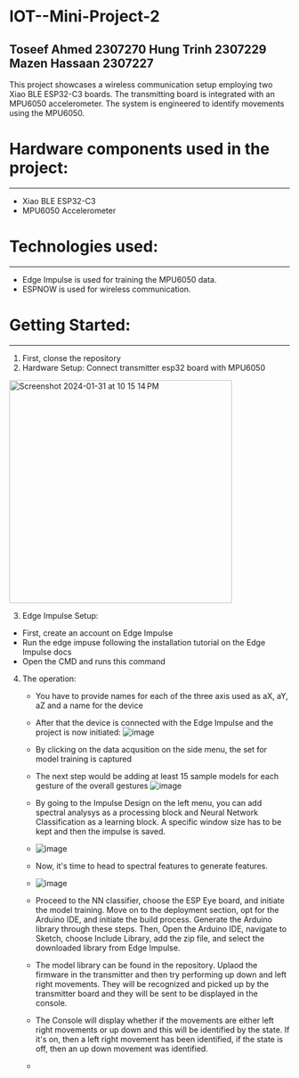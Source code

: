 # IOT--Mini-Project-2
Toseef Ahmed   2307270
Hung Trinh     2307229
Mazen Hassaan  2307227
---
This project showcases a wireless communication setup employing two Xiao BLE ESP32-C3 boards. The transmitting board is integrated with an MPU6050 accelerometer. The system is engineered to identify movements using the MPU6050.


# Hardware components used in the project: 
---
- Xiao BLE ESP32-C3
- MPU6050 Accelerometer

# Technologies used:
---
- Edge Impulse is used for training the MPU6050 data.
- ESPNOW is used for wireless communication.

# Getting Started:
---
1. First, clonse the repository
2. Hardware Setup: Connect transmitter esp32 board with MPU6050
<img width="400" alt="Screenshot 2024-01-31 at 10 15 14 PM" src="https://github.com/Abouelhassen/IOT--Mini-Project-2/assets/64018612/d8dd158f-d3bb-45e4-b293-1117406885cf">

3. Edge Impulse Setup:
- First, create an account on Edge Impulse
- Run the edge impuse following the installation tutorial on the Edge Impulse docs
- Open the CMD and runs this command

4. The operation:
   - You have to provide names for each of the three axis used as aX, aY, aZ and a name for the device
   - After that the device is connected with the Edge Impulse and the project is now initiated:
     ![image](https://github.com/Abouelhassen/IOT--Mini-Project-2/assets/64018612/622c82eb-dc0b-4abc-8305-74847fc672ee)
   - By clicking on the data acqusition on the side menu, the set for model training is captured
   - The next step would be adding at least 15 sample models for each gesture of the overall gestures
     ![image](https://github.com/Abouelhassen/IOT--Mini-Project-2/assets/64018612/9f21f6f4-0738-4352-8ff4-abba971c47df)

   - By going to the Impulse Design on the left menu, you can add spectral analysys as a processing block and Neural Network Classification as a learning block. A specific window size has to be kept and then the impulse is saved.
   - ![image](https://github.com/Abouelhassen/IOT--Mini-Project-2/assets/64018612/5f350758-3991-4ab1-bb8e-821afb7d2e81)
   - Now, it's time to head to spectral features to generate features.
   - ![image](https://github.com/Abouelhassen/IOT--Mini-Project-2/assets/64018612/58a8cdf2-ae9a-483d-8e4d-8f975b89598e)
   - Proceed to the NN classifier, choose the ESP Eye board, and initiate the model training. Move on to the deployment section, opt for the Arduino IDE, and initiate the build process. Generate the Arduino library through these steps. Then, Open the Arduino IDE, navigate to Sketch, choose Include Library, add the zip file, and select the downloaded library from Edge Impulse.
   - The model library can be found in the repository. Uplaod the firmware in the transmitter and then try performing up down and left right movements. They will be recognized and picked up by the transmitter board and they will be sent to be displayed in the console.
   - The Console  will display whether if the movements are either left right movements or up down and this will be identified by the state. If it's on, then a left right movement has been identified, if the state is off, then an up down movement was identified.
  
   - 






